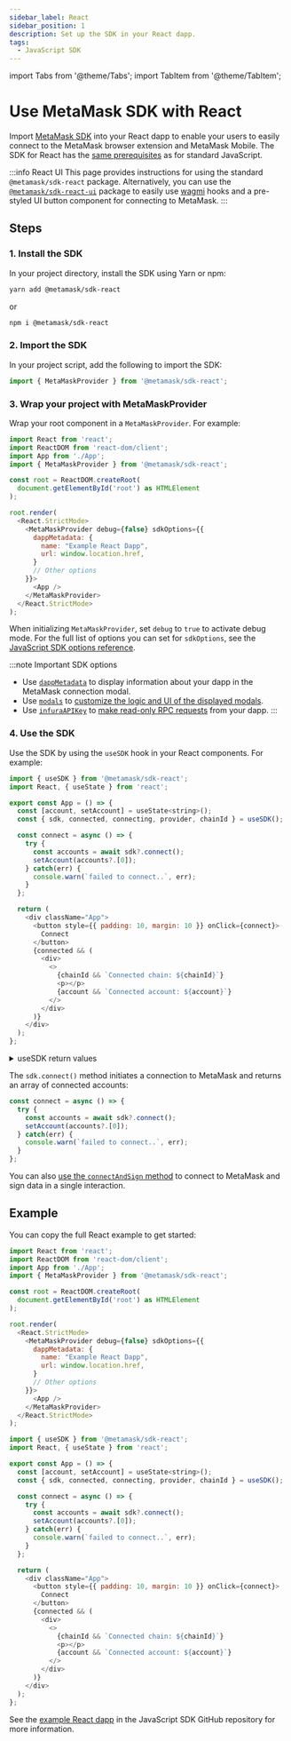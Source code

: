 ```yaml
---
sidebar_label: React
sidebar_position: 1
description: Set up the SDK in your React dapp.
tags:
  - JavaScript SDK
---
```


import Tabs from '@theme/Tabs';
import TabItem from '@theme/TabItem';

# Use MetaMask SDK with React

Import [MetaMask SDK](../../../../concepts/sdk/index.md) into your React dapp to enable your users to
easily connect to the MetaMask browser extension and MetaMask Mobile.
The SDK for React has the [same prerequisites](../index.md#prerequisites) as for standard JavaScript.

:::info React UI
This page provides instructions for using the standard `@metamask/sdk-react` package.
Alternatively, you can use the [`@metamask/sdk-react-ui`](react-ui.md) package to easily use
[wagmi](https://wagmi.sh/) hooks and a pre-styled UI button component for connecting to MetaMask.
:::

## Steps

### 1. Install the SDK

In your project directory, install the SDK using Yarn or npm:

```bash
yarn add @metamask/sdk-react
```

or

```bash
npm i @metamask/sdk-react
```

### 2. Import the SDK

In your project script, add the following to import the SDK:

```javascript
import { MetaMaskProvider } from '@metamask/sdk-react';
```

### 3. Wrap your project with MetaMaskProvider

Wrap your root component in a `MetaMaskProvider`.
For example:

```js
import React from 'react';
import ReactDOM from 'react-dom/client';
import App from './App';
import { MetaMaskProvider } from '@metamask/sdk-react';

const root = ReactDOM.createRoot(
  document.getElementById('root') as HTMLElement
);

root.render(
  <React.StrictMode>
    <MetaMaskProvider debug={false} sdkOptions={{
      dappMetadata: {
        name: "Example React Dapp",
        url: window.location.href,
      }
      // Other options
    }}>
      <App />
    </MetaMaskProvider>
  </React.StrictMode>
);
```

When initializing `MetaMaskProvider`, set `debug` to `true` to activate debug mode.
For the full list of options you can set for `sdkOptions`, see the
[JavaScript SDK options reference](../../../../reference/sdk-js-options.md).

:::note Important SDK options
- Use [`dappMetadata`](../../../../reference/sdk-js-options.md#dappmetadata) to display information
  about your dapp in the MetaMask connection modal.
- Use [`modals`](../../../../reference/sdk-js-options.md#modals) to [customize the logic and UI of
  the displayed modals](../../../display/custom-modals.md).
- Use [`infuraAPIKey`](../../../../reference/sdk-js-options.md#infuraapikey) to
  [make read-only RPC requests](../../../use-3rd-party-integrations/js-infura-api.md) from your dapp.
:::

### 4. Use the SDK

Use the SDK by using the `useSDK` hook in your React components.
For example:

```js
import { useSDK } from '@metamask/sdk-react';
import React, { useState } from 'react';

export const App = () => {
  const [account, setAccount] = useState<string>();
  const { sdk, connected, connecting, provider, chainId } = useSDK();

  const connect = async () => {
    try {
      const accounts = await sdk?.connect();
      setAccount(accounts?.[0]);
    } catch(err) {
      console.warn(`failed to connect..`, err);
    }
  };

  return (
    <div className="App">
      <button style={{ padding: 10, margin: 10 }} onClick={connect}>
        Connect
      </button>
      {connected && (
        <div>
          <>
            {chainId && `Connected chain: ${chainId}`}
            <p></p>
            {account && `Connected account: ${account}`}
          </>
        </div>
      )}
    </div>
  );
};
```

<details>
<summary>useSDK return values</summary>
<p>

- `sdk`: Main SDK object that facilitates connection and actions related to MetaMask.
- `connected`: Boolean value indicating if the dapp is connected to MetaMask.
- `connecting`: Boolean value indicating if a connection is in process.
- `provider`: The provider object which can be used for lower-level interactions with the Ethereum blockchain.
- `chainId`: Currently connected blockchain's chain ID.

</p>
</details>

The `sdk.connect()` method initiates a connection to MetaMask and returns an array of connected accounts:

```javascript
const connect = async () => {
  try {
    const accounts = await sdk?.connect();
    setAccount(accounts?.[0]);
  } catch(err) {
    console.warn(`failed to connect..`, err);
  }
};
```

You can also [use the `connectAndSign` method](../../../sign-data/connect-and-sign.md) to
connect to MetaMask and sign data in a single interaction.

## Example

You can copy the full React example to get started:

<Tabs>
<TabItem value="Root component">

```javascript title="index.tsx"
import React from 'react';
import ReactDOM from 'react-dom/client';
import App from './App';
import { MetaMaskProvider } from '@metamask/sdk-react';

const root = ReactDOM.createRoot(
  document.getElementById('root') as HTMLElement
);

root.render(
  <React.StrictMode>
    <MetaMaskProvider debug={false} sdkOptions={{
      dappMetadata: {
        name: "Example React Dapp",
        url: window.location.href,
      }
      // Other options
    }}>
      <App />
    </MetaMaskProvider>
  </React.StrictMode>
);
```

</TabItem>
<TabItem value="React component">

```javascript title="App.tsx"
import { useSDK } from '@metamask/sdk-react';
import React, { useState } from 'react';

export const App = () => {
  const [account, setAccount] = useState<string>();
  const { sdk, connected, connecting, provider, chainId } = useSDK();

  const connect = async () => {
    try {
      const accounts = await sdk?.connect();
      setAccount(accounts?.[0]);
    } catch(err) {
      console.warn(`failed to connect..`, err);
    }
  };

  return (
    <div className="App">
      <button style={{ padding: 10, margin: 10 }} onClick={connect}>
        Connect
      </button>
      {connected && (
        <div>
          <>
            {chainId && `Connected chain: ${chainId}`}
            <p></p>
            {account && `Connected account: ${account}`}
          </>
        </div>
      )}
    </div>
  );
};
```

</TabItem>
</Tabs>

See the [example React dapp](https://github.com/MetaMask/metamask-sdk/tree/main/packages/examples/create-react-app)
in the JavaScript SDK GitHub repository for more information.

